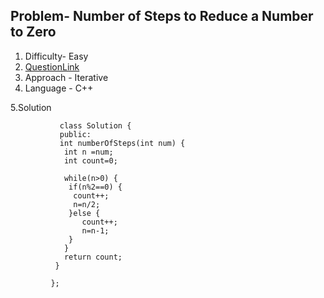 ## Problem- Number of Steps to Reduce a Number to Zero
1. Difficulty- Easy 
2. [QuestionLink](https://leetcode.com/problems/number-of-steps-to-reduce-a-number-to-zero/)
3. Approach -  Iterative
4. Language - C++


5.Solution
 
 
               class Solution {
               public: 
               int numberOfSteps(int num) {
                int n =num;
                int count=0;

                while(n>0) {
                 if(n%2==0) {
                  count++;
                  n=n/2;
                 }else {
                    count++;
                    n=n-1;
                 }
                }
                return count;
              }

             };        
      
        